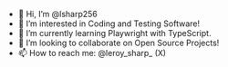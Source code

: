 - 👋 Hi, I’m @lsharp256
- 👀 I’m interested in Coding and Testing Software!
- 🌱 I’m currently learning Playwright with TypeScript.
- 💞️ I’m looking to collaborate on Open Source Projects!
- 📫 How to reach me: @leroy_sharp_ (X)

<!---
lsharp256/lsharp256 is a ✨ special ✨ repository because its `README.md` (this file) appears on your GitHub profile.
You can click the Preview link to take a look at your changes.
--->
